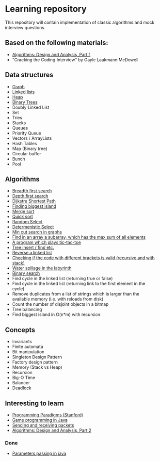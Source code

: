 # Learning repository

This repository will contain implementation of classic algorithms and mock interview questions.

## Based on the following materials:
* [Algorithms: Design and Analysis, Part 1](https://class.coursera.org/algo-008/auth)
* "Cracking the Coding Interview" by Gayle Laakmann McDowell

## Data structures
* [Graph](graph/Graph.java)
* [Linked lists](linkedlist/LinkedList.java)
* [Heap](heap/Heap.java)
* [Binary Trees](searchtree/SearchTree.java)
* Doubly Linked List
* Set
* Tries
* Stacks
* Queues
* Priority Queue
* Vectors / ArrayLists
* Hash Tables
* Map (Binary tree)
* Circular buffer
* Bunch
* Pool

## Algorithms
* [Breadth first search](graph/ShortestPath.java)
* [Depth first search](graph/FindCycle.java)
* [Dijkstra Shortest Path](graph/Dijkstra.java)
* [Finding biggest island](matrix/BiggestIsland.java)
* [Merge sort](array/MergeSort.java)
* [Quick sort](array/QuickSort.java)
* [Random Select](array/RandomSelect.java)
* [Determenistic Select](array/DeterministicSelect.java)
* [Min cut search in graphs](graph/MinCut.java)
* [Find in an array a subarray, which has the max sum of all elements](array/MaxSubArray.java)
* [A program which plays tic-tac-toe](games/TicTacToe.java)
* [Tree insert / find etc.](searchtree/SearchTree.java)
* [Reverse a linked list](linkedlist/Reverse.java)
* [Checking if the code with different brackets is valid (recursive and with stack)](misc/BracketsChecker.java)
* [Water spillage in the labyrinth](matrix/WaterSpillage.java)
* [Binary search](array/BinarySearch.java)
* Find cycle in the linked list (returning true or false)
* Find cycle in the linked list (returning link to the first element in the cycle)
* Remove duplicates from a list of strings which is larger than the available memory (i.e. with reloads from disk)
* Count the number of disjoint objects in a bitmap
* Tree balancing
* Find biggest island in O(n*m) with recursion

## Concepts
* Invariants
* Finite automata
* Bit manipulation
* Singleton Design Pattern
* Factory design pattern
* Memory (Stack vs Heap)
* Recursion
* Big-O Time
* Balancer
* Deadlock


## Interesting to learn
* [Programming Paradigms (Stanford)](http://www.youtube.com/watch?v=Ps8jOj7diA0&list=PL9D558D49CA734A02)
* [Game programming in Java](https://www.youtube.com/playlist?list=PLlrATfBNZ98eOOCk2fOFg7Qg5yoQfFAdf)
* [Sending and receiving packets](http://gafferongames.com/networking-for-game-programmers/sending-and-receiving-packets/)
* [Algorithms: Design and Analysis, Part 2](https://class.coursera.org/algo2-004/auth)


### Done
* [Parameters passing in java](http://jonskeet.uk/java/passing.html)
